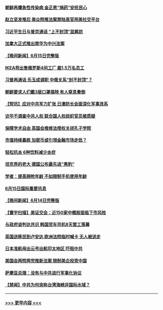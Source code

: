 #### [朝鲜再爆急性传染病 金正恩“捐药”安抚民心](../pages/prog202/a103456930.md?t=06161501) 
#### [赵立坚发推后 美众院推法案禁陆高官用美社交平台](../pages/prog202/a103456767.md?t=06161501) 
#### [习近平生日与普京通话 “上不封顶”显尴尬](../pages/prog202/a103456836.md?t=06161501) 
#### [加拿大正式推出禁华为中兴法案](../pages/prog202/a103456782.md?t=06161501) 
#### [【晚间新闻】6月15日完整版](../pages/prog202/a103456792.md?t=06161501) 
#### [IKEA将出售俄罗斯4间工厂 裁1.5万名员工](../pages/prog202/a103456769.md?t=06161501) 
#### [习普再通话 乐玉成调职 中俄关系“封不封顶”？](../pages/prog202/a103456619.md?t=06161501) 
#### [朝鲜要求人们戴3层口罩插秧 有人窒息晕倒](../pages/prog202/a103456507.md?t=06161501) 
#### [【短讯】应对中共军力扩张 日澳防长会面深化军事连系](../pages/prog202/a103456424.md?t=06161501) 
#### [访华不调查中共人权 联合国人权组织官员被质疑](../pages/prog202/a103456418.md?t=06161501) 
#### [保障学术自由 英国会推修法授权关闭孔子学院](../pages/prog202/a103456414.md?t=06161501) 
#### [市值持续暴跌 加密币或引领金融市场走低？](../pages/prog202/a103456388.md?t=06161501) 
#### [轻松抗炎 6种饮料减少炎症](../pages/prog202/a103456146.md?t=06161501) 
#### [坦克界的老大 德国公布最先进“黑豹”](../pages/prog202/a103456137.md?t=06161501) 
#### [学者：提高拥枪年龄 不如限制手机使用年龄](../pages/prog202/a103456130.md?t=06161501) 
#### [6月15日国际重要讯息](../pages/prog202/a103456107.md?t=06161501) 
#### [【晚间新闻】6月14日完整版](../pages/prog202/a103455840.md?t=06161501) 
#### [【寰宇扫描】美证交会：近150家中概股面临下市风险](../pages/prog202/a103455854.md?t=06161501) 
#### [与政府谈判达共识 韩国货车司机8天罢工落幕](../pages/prog202/a103455937.md?t=06161501) 
#### [英国送移民到卢安达 欧洲法院临时喊卡 无人被送走](../pages/prog202/a103455888.md?t=06161501) 
#### [日本准航母出云号出航印太地区 吓阻中共](../pages/prog202/a103455834.md?t=06161501) 
#### [美国会两院两党推新法案 限制美企投资中国](../pages/prog202/a103455535.md?t=06161501) 
#### [萨摩亚总理：没有与中共进行军事化协议](../pages/prog202/a103455539.md?t=06161501) 
#### [【禁闻】中共为何突称台湾海峡非国际水域？](../pages/prog202/a103455440.md?t=06161501) 

----
#### [ >>> 更早内容 <<< ](../indexes/prog202-earlier.md)
